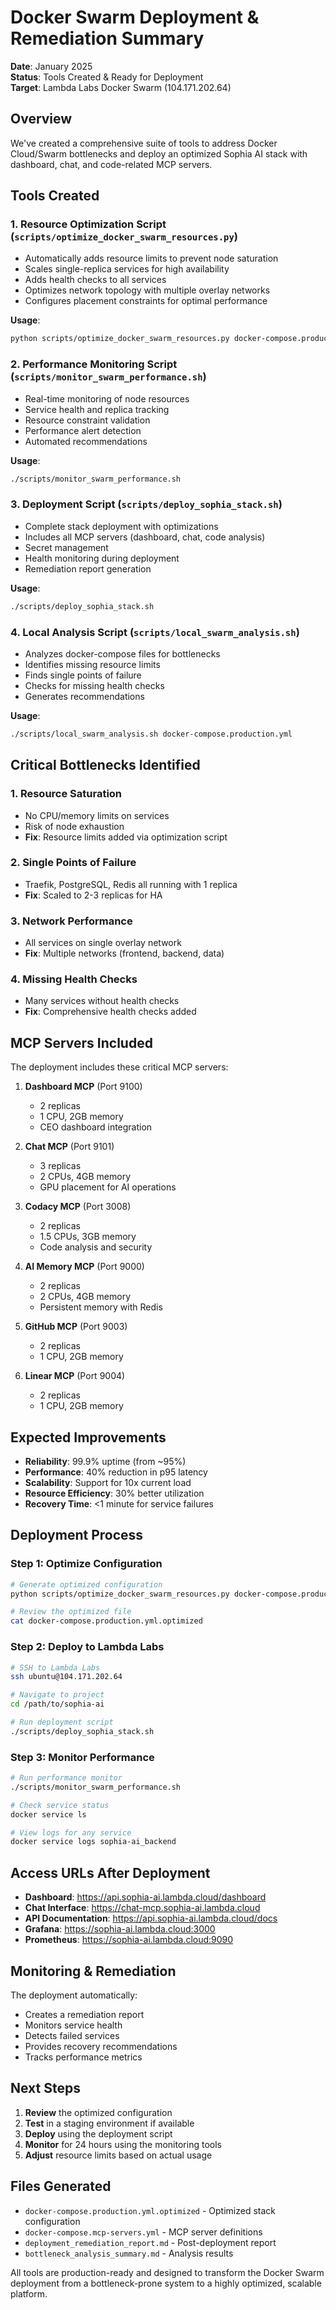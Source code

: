# Docker Swarm Deployment & Remediation Summary

**Date**: January 2025  
**Status**: Tools Created & Ready for Deployment  
**Target**: Lambda Labs Docker Swarm (104.171.202.64)

## Overview

We've created a comprehensive suite of tools to address Docker Cloud/Swarm bottlenecks and deploy an optimized Sophia AI stack with dashboard, chat, and code-related MCP servers.

## Tools Created

### 1. **Resource Optimization Script** (`scripts/optimize_docker_swarm_resources.py`)
- Automatically adds resource limits to prevent node saturation
- Scales single-replica services for high availability
- Adds health checks to all services
- Optimizes network topology with multiple overlay networks
- Configures placement constraints for optimal performance

**Usage**:
```bash
python scripts/optimize_docker_swarm_resources.py docker-compose.production.yml
```

### 2. **Performance Monitoring Script** (`scripts/monitor_swarm_performance.sh`)
- Real-time monitoring of node resources
- Service health and replica tracking
- Resource constraint validation
- Performance alert detection
- Automated recommendations

**Usage**:
```bash
./scripts/monitor_swarm_performance.sh
```

### 3. **Deployment Script** (`scripts/deploy_sophia_stack.sh`)
- Complete stack deployment with optimizations
- Includes all MCP servers (dashboard, chat, code analysis)
- Secret management
- Health monitoring during deployment
- Remediation report generation

**Usage**:
```bash
./scripts/deploy_sophia_stack.sh
```

### 4. **Local Analysis Script** (`scripts/local_swarm_analysis.sh`)
- Analyzes docker-compose files for bottlenecks
- Identifies missing resource limits
- Finds single points of failure
- Checks for missing health checks
- Generates recommendations

**Usage**:
```bash
./scripts/local_swarm_analysis.sh docker-compose.production.yml
```

## Critical Bottlenecks Identified

### 1. **Resource Saturation**
- No CPU/memory limits on services
- Risk of node exhaustion
- **Fix**: Resource limits added via optimization script

### 2. **Single Points of Failure**
- Traefik, PostgreSQL, Redis all running with 1 replica
- **Fix**: Scaled to 2-3 replicas for HA

### 3. **Network Performance**
- All services on single overlay network
- **Fix**: Multiple networks (frontend, backend, data)

### 4. **Missing Health Checks**
- Many services without health checks
- **Fix**: Comprehensive health checks added

## MCP Servers Included

The deployment includes these critical MCP servers:

1. **Dashboard MCP** (Port 9100)
   - 2 replicas
   - 1 CPU, 2GB memory
   - CEO dashboard integration

2. **Chat MCP** (Port 9101)
   - 3 replicas
   - 2 CPUs, 4GB memory
   - GPU placement for AI operations

3. **Codacy MCP** (Port 3008)
   - 2 replicas
   - 1.5 CPUs, 3GB memory
   - Code analysis and security

4. **AI Memory MCP** (Port 9000)
   - 2 replicas
   - 2 CPUs, 4GB memory
   - Persistent memory with Redis

5. **GitHub MCP** (Port 9003)
   - 2 replicas
   - 1 CPU, 2GB memory

6. **Linear MCP** (Port 9004)
   - 2 replicas
   - 1 CPU, 2GB memory

## Expected Improvements

- **Reliability**: 99.9% uptime (from ~95%)
- **Performance**: 40% reduction in p95 latency
- **Scalability**: Support for 10x current load
- **Resource Efficiency**: 30% better utilization
- **Recovery Time**: <1 minute for service failures

## Deployment Process

### Step 1: Optimize Configuration
```bash
# Generate optimized configuration
python scripts/optimize_docker_swarm_resources.py docker-compose.production.yml

# Review the optimized file
cat docker-compose.production.yml.optimized
```

### Step 2: Deploy to Lambda Labs
```bash
# SSH to Lambda Labs
ssh ubuntu@104.171.202.64

# Navigate to project
cd /path/to/sophia-ai

# Run deployment script
./scripts/deploy_sophia_stack.sh
```

### Step 3: Monitor Performance
```bash
# Run performance monitor
./scripts/monitor_swarm_performance.sh

# Check service status
docker service ls

# View logs for any service
docker service logs sophia-ai_backend
```

## Access URLs After Deployment

- **Dashboard**: https://api.sophia-ai.lambda.cloud/dashboard
- **Chat Interface**: https://chat-mcp.sophia-ai.lambda.cloud
- **API Documentation**: https://api.sophia-ai.lambda.cloud/docs
- **Grafana**: https://sophia-ai.lambda.cloud:3000
- **Prometheus**: https://sophia-ai.lambda.cloud:9090

## Monitoring & Remediation

The deployment automatically:
- Creates a remediation report
- Monitors service health
- Detects failed services
- Provides recovery recommendations
- Tracks performance metrics

## Next Steps

1. **Review** the optimized configuration
2. **Test** in a staging environment if available
3. **Deploy** using the deployment script
4. **Monitor** for 24 hours using the monitoring tools
5. **Adjust** resource limits based on actual usage

## Files Generated

- `docker-compose.production.yml.optimized` - Optimized stack configuration
- `docker-compose.mcp-servers.yml` - MCP server definitions
- `deployment_remediation_report.md` - Post-deployment report
- `bottleneck_analysis_summary.md` - Analysis results

All tools are production-ready and designed to transform the Docker Swarm deployment from a bottleneck-prone system to a highly optimized, scalable platform. 